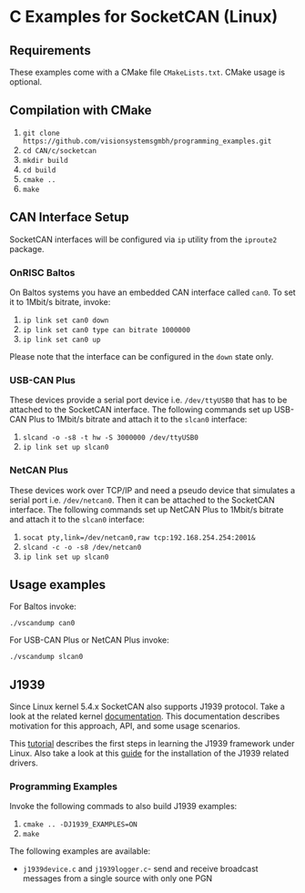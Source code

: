 C Examples for SocketCAN (Linux)
================================

## Requirements

These examples come with a CMake file `CMakeLists.txt`. CMake usage is optional.

## Compilation with CMake

1. `git clone https://github.com/visionsystemsgmbh/programming_examples.git`
2. `cd CAN/c/socketcan`
3. `mkdir build`
4. `cd build`
5. `cmake ..`
6. `make`

## CAN Interface Setup

SocketCAN interfaces will be configured via `ip` utility from the `iproute2`
package.

### OnRISC Baltos

On Baltos systems you have an embedded CAN interface called `can0`. To set it
to 1Mbit/s bitrate, invoke:

1. `ip link set can0 down`
2. `ip link set can0 type can bitrate 1000000`
3. `ip link set can0 up`

Please note that the interface can be configured in the `down` state only.

### USB-CAN Plus

These devices provide a serial port device i.e. `/dev/ttyUSB0` that has
to be attached to the SocketCAN interface. The following commands set up
USB-CAN Plus to 1Mbit/s bitrate and attach it to the `slcan0` interface:

1. `slcand -o -s8 -t hw -S 3000000 /dev/ttyUSB0`
2. `ip link set up slcan0`

### NetCAN Plus

These devices work over TCP/IP and need a pseudo device that simulates a
serial port i.e. `/dev/netcan0`. Then it can be attached to the
SocketCAN interface. The following commands set up NetCAN Plus to
1Mbit/s bitrate and attach it to the `slcan0` interface:

1. `socat pty,link=/dev/netcan0,raw tcp:192.168.254.254:2001&`
2. `slcand -c -o -s8 /dev/netcan0`
2. `ip link set up slcan0`

## Usage examples

For Baltos invoke:

    ./vscandump can0

For USB-CAN Plus or NetCAN Plus invoke:

    ./vscandump slcan0

## J1939

Since Linux kernel 5.4.x SocketCAN also supports J1939 protocol. Take a look at
the related kernel [documentation](https://www.kernel.org/doc/html/latest/networking/j1939.html).
This documentation describes motivation for this approach, API, and some usage
scenarios.

This [tutorial](https://github.com/linux-can/can-utils/blob/master/can-j1939-kickstart.md)
describes the first steps in learning the J1939 framework under Linux. Also
take a look at this [guide](https://github.com/linux-can/can-utils/blob/master/can-j1939-install-kernel-module.md)
for the installation of the J1939 related drivers.

### Programming Examples

Invoke the following commads to also build J1939 examples:

1. `cmake .. -DJ1939_EXAMPLES=ON`
2. `make`

The following examples are available:

* `j1939device.c` and `j1939logger.c`- send and receive broadcast
messages from a single source with only one PGN
